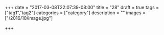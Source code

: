 +++
date = "2017-03-08T22:07:39-08:00"
title = "28"
draft = true
tags = ["tag1","tag2"]
categories = ["category"]
description = ""
images = ["/2016/10/image.jpg"]

+++

